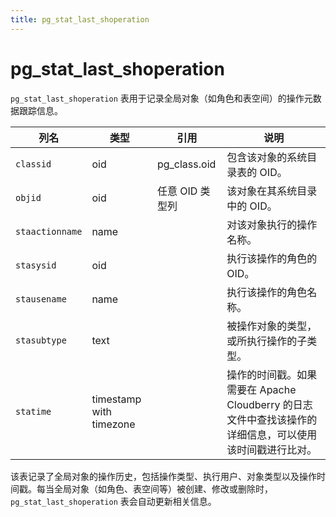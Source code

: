 ```yaml
---
title: pg_stat_last_shoperation
---
```


# pg_stat_last_shoperation

`pg_stat_last_shoperation` 表用于记录全局对象（如角色和表空间）的操作元数据跟踪信息。

| 列名          | 类型                     | 引用                  | 说明                                                                 |
|---------------|--------------------------|-----------------------|----------------------------------------------------------------------|
| `classid`     | oid                      | pg_class.oid          | 包含该对象的系统目录表的 OID。                                        |
| `objid`       | oid                      | 任意 OID 类型列       | 该对象在其系统目录中的 OID。                                         |
| `staactionname` | name                   |                       | 对该对象执行的操作名称。                                             |
| `stasysid`    | oid                      |                       | 执行该操作的角色的 OID。                                             |
| `stausename`  | name                     |                       | 执行该操作的角色名称。                                               |
| `stasubtype`  | text                     |                       | 被操作对象的类型，或所执行操作的子类型。                             |
| `statime`     | timestamp with timezone |                       | 操作的时间戳。如果需要在 Apache Cloudberry 的日志文件中查找该操作的详细信息，可以使用该时间戳进行比对。 |

该表记录了全局对象的操作历史，包括操作类型、执行用户、对象类型以及操作时间戳。每当全局对象（如角色、表空间等）被创建、修改或删除时，`pg_stat_last_shoperation` 表会自动更新相关信息。
